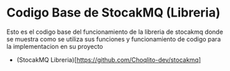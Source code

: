 # Codigo Base de StocakMQ (Libreria)

Esto es el codigo base del funcionamiento de la libreria de stocakmq donde se muestra como se utiliza sus funciones y funcionamiento de codigo para la implementacion en su proyecto

- (StocakMQ Libreria)[https://github.com/Choqlito-dev/stocakmq]
